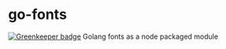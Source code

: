 # go-fonts

[![Greenkeeper badge](https://badges.greenkeeper.io/bcomnes/go-fonts.svg)](https://greenkeeper.io/)
Golang fonts as a node packaged module
